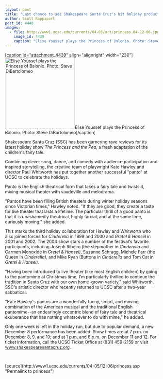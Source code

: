 ```yaml
---
layout: post
title: "Last chance to see Shakespeare Santa Cruz's hit holiday production 'The Princess and the Pea'"
author: Scott Rappaport
post_id: 4440
images:
  - file: http://www1.ucsc.edu/currents/04-05/art/princess.04-12-06.jpg
    image_id: 4439
    caption: "Elise Youssef plays the Princess of Balonio. Photo: Steve DiBartolomeo"
---
```


[caption id="attachment_4439" align="alignright" width="230"]<a href="http://localhost/mysite/wp-content/uploads/2004/12/princess.04-12-06.jpg"><img class="size-full wp-image-4439" src="http://localhost/mysite/wp-content/uploads/2004/12/princess.04-12-06.jpg" alt="Elise Youssef plays the Princess of Balonio. Photo: Steve DiBartolomeo" width="230" height="235" /></a>Elise Youssef plays the Princess of Balonio. Photo: Steve DiBartolomeo[/caption]
<a name="content" id="content"></a>
<p>
  Shakespeare Santa Cruz (SSC) has been garnering rave reviews for its latest holiday show <i>The Princess and the Pea,</i> a fresh adaptation of the children's fairy tale.
</p>
<p>
  Combining clever song, dance, and comedy with audience participation and inspired storytelling, the creative team of playwright Kate Hawley and director Paul Whitworth has put together another successful "panto" at UCSC to celebrate the holidays.
</p>
<p>
  Panto is the English theatrical form that takes a fairy tale and twists it, mixing musical theater with vaudeville and melodrama.
</p>
<p>
  "Pantos have been filling British theaters during winter holiday seasons since Victorian times," Hawley noted. "If they are good, they create a taste for live theater that lasts a lifetime. The particular thrill of a good panto is that it is unashamedly theatrical, highly farcial, and at the same time, curiously moving," she added.
</p>
<p>
  This marks the third holiday collaboration for Hawley and Whitworth who also joined forces for <i>Cinderella</i> in 1999 and 2000 and <i>Gretel &amp; Hansel</i> in 2001 and 2002. The 2004 show stars a number of the festival's favorite participants, including Joseph Ribeiro (the stepmother in <i>Cinderella</i> and Carmen Monoxide in <i>Gretel &amp; Hansel)</i>, Suzanne Schragg, Michele Farr (the Queen in <i>Cinderella)</i>, and Mike Ryan (Buttons in <i>Cinderella</i> and Tom Cat in <i>Gretel &amp; Hansel).</i>
</p>
<p>
  "Having been introduced to live theater (like most English children) by going to the pantomime at Christmas time, I'm particularly thrilled to continue the tradition in Santa Cruz with our own home-grown variety," said Whitworth, SSC's artistic director who recently returned to UCSC after a two-year sabbatical.
</p>
<p>
  "Kate Hawley's pantos are a wonderfully funny, smart, and moving combination of the American musical and the traditional English pantomime--an endearingly eccentric blend of fairy tale and theatrical exuberance that has nothing whatsoever to do with mime," he added.
</p>
<p>
  Only one week is left in the holiday run, but due to popular demand, a new December 8 performance has been added. Show times are at 7 p.m. on December 8, 9, and 10; and at 1 p.m. and 6 p.m. on December 11 and 12. For ticket information, call the UCSC Ticket Office at (831) 459-2159 or visit <a href="http://www.shakespearesantacruz.org">www.shakespearesantacruz.org</a>.
</p><br>
<form>

</form>
<p>

</p>
[source](http://www1.ucsc.edu/currents/04-05/12-06/princess.asp "Permalink to princess")
